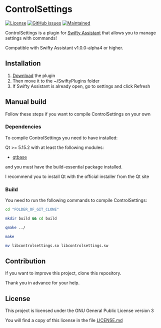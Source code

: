 # ControlSettings

[![License](https://img.shields.io/badge/license-GPLv3.0-blue.svg)](https://www.gnu.org/licenses/gpl-3.0.html) [![GitHub issues](https://img.shields.io/github/issues/Swiftapp-hub/ControlSettings-Plugin-Swifty-Assistant.svg)](https://github.com/Swiftapp-hub/ControlSettings-Plugin-Swifty-Assistant/issues) [![Maintained](https://img.shields.io/maintenance/yes/2021.svg)](https://github.com/Swiftapp-hub/ControlSettings-Plugin-Swifty-Assistant/commits/master)

ControlSettings is a plugin for [Swifty Assistant](https://github.com/Swiftapp-hub/Swifty-Assistant) that allows you to manage settings with commands!

Compatible with Swifty Assistant v1.0.0-alpha4 or higher.

## Installation

1. [Download](https://github.com/Swiftapp-hub/ControlSettings-Plugin-Swifty-Assistant/releases/) the plugin
2. Then move it to the ~/SwiftyPlugins folder
3. If Swifty Assistant is already open, go to settings and click Refresh

## Manual build

Follow these steps if you want to compile ControlSettings on your own

### Dependencies

To compile ControlSettings you need to have installed:

Qt >= 5.15.2 with at least the following modules:

* [qtbase](http://code.qt.io/cgit/qt/qtbase.git)

and you must have the build-essential package installed.

I recommend you to install Qt with the official installer from the Qt site

### Build

You need to run the following commands to compile ControlSettings:

```bash
cd "FOLDER_OF_GIT_CLONE"
```

```bash
mkdir build && cd build
```

```bash
qmake ../
```

```bash
make
```

```bash
mv libcontrolsettings.so libcontrolsettings.sw
```

## Contribution

If you want to improve this project, clone this repository.

Thank you in advance for your help.

## License

This project is licensed under the GNU General Public License version 3

You will find a copy of this license in the file [LICENSE.md](https://github.com/Swiftapp-hub/ControlSettings-Plugin-Swifty-Assistant/blob/master/LICENSE.md)
